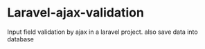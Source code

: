 # Laravel-ajax-validation
Input field validation by ajax in a laravel project. also save data into database

